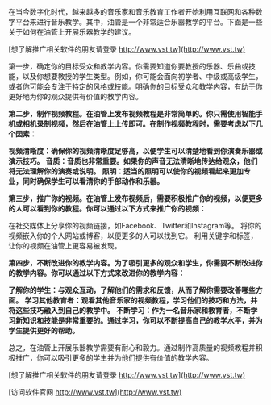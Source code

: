 在当今数字化时代，越来越多的音乐家和音乐教育工作者开始利用互联网和各种数字平台来进行音乐教学。其中，油管是一个非常适合乐器教学的平台。下面是一些关于如何在油管上开展乐器教学的建议。

[想了解推广相关软件的朋友请登录 http://www.vst.tw](http://www.vst.tw)

第一步，确定你的目标受众和教学内容。你需要知道你要教授的乐器、乐曲或技能，以及你想要教授的学生类型。例如，你可能会面向初学者、中级或高级学生，或者你可能会专注于特定的风格或技能。明确你的目标受众和教学内容，有助于你更好地为你的观众提供有价值的教学内容。

**第二步，制作视频教程。在油管上发布视频教程是非常简单的。你只需使用智能手机或相机录制视频，然后在油管上上传即可。在制作视频教程时，需要考虑以下几个因素：**

**视频清晰度：确保你的视频清晰度足够高，以便学生可以清楚地看到你演奏乐器或演示技巧。**
**音质：音质也非常重要。如果你的声音无法清晰地传达给观众，他们将无法理解你的演奏或说明。**
**照明：适当的照明可以使你的视频看起来更加专业，同时确保学生可以看清你的手部动作和乐器。**

**第三步，推广你的视频。在油管上发布视频后，需要积极推广你的视频，以便更多的人可以看到你的教程。你可以通过以下方式来推广你的视频：**

在社交媒体上分享你的视频链接，如Facebook、Twitter和Instagram等。
将你的视频嵌入你的个人网站或博客，以便更多的人可以找到它。
利用关键字和标签，让你的视频在油管上更容易被发现。

**第四步，不断改进你的教学内容。为了吸引更多的观众和学生，你需要不断改进你的教学内容。你可以通过以下方式来改进你的教学内容：**

**了解你的学生：与观众互动，了解他们的需求和反馈，从而了解你需要改善哪些方面。**
**学习其他教育者：观看其他音乐家的视频教程，学习他们的技巧和方法，并将这些技巧融入到自己的教学中。**
**不断学习：作为一名音乐家和教育者，不断学习新知识和技能是非常重要的。通过学习，你可以不断提高自己的教学水平，并为学生提供更好的帮助。**

总之，在油管上开展乐器教学需要有耐心和毅力。通过制作高质量的视频教程并积极推广，你可以吸引更多的学生并为他们提供有价值的教学内容。

[想了解推广相关软件的朋友请登录 http://www.vst.tw](http://www.vst.tw)


[访问软件官网 http://www.vst.tw](http://www.vst.tw)
